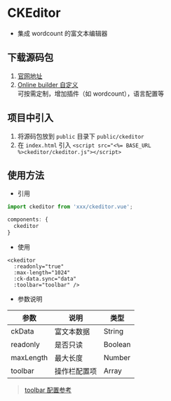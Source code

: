 # CKEditor 

- 集成 wordcount 的富文本编辑器

## 下载源码包 

1. [官网地址](https://ckeditor.com/ckeditor-4/)
2. [Online builder 自定义](https://ckeditor.com/cke4/builder)  
  可按需定制，增加插件（如 wordcount），语言配置等  

## 项目中引入

1. 将源码包放到 `public` 目录下 `public/ckeditor`
2. 在 `index.html` 引入 `<script src="<%= BASE_URL %>ckeditor/ckeditor.js"></script>`

## 使用方法

- 引用
```js
import ckeditor from 'xxx/ckeditor.vue';

components: {
  ckeditor
}
```

- 使用
```
<ckeditor 
  :readonly="true"
  :max-length="1024"
  :ck-data.sync="data"
  :toolbar="toolbar" />
```

- 参数说明

| 参数 | 说明 | 类型 | 
| --- | --- | --- | 
| ckData | 富文本数据 | String |
| readonly | 是否只读 | Boolean |
| maxLength | 最大长度 | Number |
| toolbar | 操作栏配置项 | Array |

> [toolbar 配置参考](https://ckeditor.com/docs/ckeditor4/latest/features/toolbar.html)